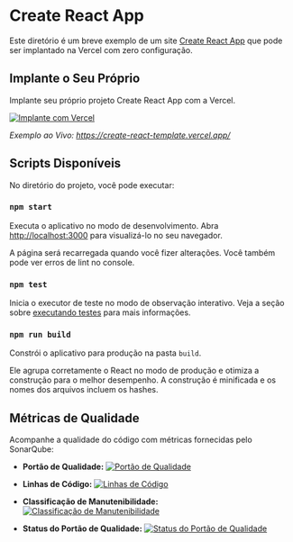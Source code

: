 # Create React App

Este diretório é um breve exemplo de um site [Create React App](https://github.com/facebook/create-react-app) que pode ser implantado na Vercel com zero configuração.

## Implante o Seu Próprio

Implante seu próprio projeto Create React App com a Vercel.

[![Implante com Vercel](https://vercel.com/button)](https://vercel.com/new/clone?repository-url=https://github.com/vercel/vercel/tree/main/examples/create-react-app&template=create-react-app)

_Exemplo ao Vivo: https://create-react-template.vercel.app/_

## Scripts Disponíveis

No diretório do projeto, você pode executar:

### `npm start`

Executa o aplicativo no modo de desenvolvimento. Abra [http://localhost:3000](http://localhost:3000) para visualizá-lo no seu navegador.

A página será recarregada quando você fizer alterações. Você também pode ver erros de lint no console.

### `npm test`

Inicia o executor de teste no modo de observação interativo. Veja a seção sobre [executando testes](https://facebook.github.io/create-react-app/docs/running-tests) para mais informações.

### `npm run build`

Constrói o aplicativo para produção na pasta `build`.

Ele agrupa corretamente o React no modo de produção e otimiza a construção para o melhor desempenho. A construção é minificada e os nomes dos arquivos incluem os hashes.

## Métricas de Qualidade

Acompanhe a qualidade do código com métricas fornecidas pelo SonarQube:

- **Portão de Qualidade:** [![Portão de Qualidade](http://localhost:9000/api/project_badges/quality_gate?project=MenuDigital_Front&token=sqb_afd8a3a07f8e72352ebd6fac1a2a887992ed637b)](http://localhost:9000/dashboard?id=MenuDigital_Front)

- **Linhas de Código:** [![Linhas de Código](http://localhost:9000/api/project_badges/measure?project=MenuDigital_Front&metric=ncloc&token=sqb_afd8a3a07f8e72352ebd6fac1a2a887992ed637b)](http://localhost:9000/dashboard?id=MenuDigital_Front)

- **Classificação de Manutenibilidade:** [![Classificação de Manutenibilidade](http://localhost:9000/api/project_badges/measure?project=MenuDigital_Front&metric=sqale_rating&token=sqb_afd8a3a07f8e72352ebd6fac1a2a887992ed637b)](http://localhost:9000/dashboard?id=MenuDigital_Front)

- **Status do Portão de Qualidade:** [![Status do Portão de Qualidade](http://localhost:9000/api/project_badges/measure?project=MenuDigital_Front&metric=alert_status&token=sqb_afd8a3a07f8e72352ebd6fac1a2a887992ed637b)](http://localhost:9000/dashboard?id=MenuDigital_Front)
